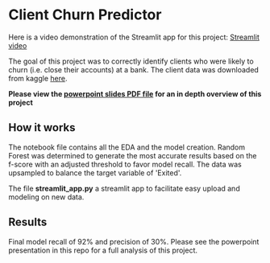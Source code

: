 # Client Churn Predictor

Here is a video demonstration of the Streamlit app for this project: [Streamlit video](https://www.youtube.com/watch?v=EgYYRRCrR-E)

The goal of this project was to correctly identify clients who were likely to churn (i.e. close their accounts) at a bank. The client data was downloaded from kaggle
[here](https://www.kaggle.com/santoshd3/bank-customers).

**Please view the [powerpoint slides PDF file](https://github.com/peterjprudhomme/Client-Churn-Predictor/blob/main/PowerPointSlides.pdf) for an in depth overview of this project**

## How it works

The notebook file contains all the EDA and the model creation. Random Forest was determined to generate the most accurate results based on the f-score with an adjusted threshold to favor model recall. The data was upsampled to  balance the target variable of 'Exited'.

The file **streamlit_app.py** a streamlit app to facilitate easy upload and modeling on new data. 

## Results

Final model recall of 92% and precision of 30%. Please see the powerpoint presentation in this repo for a full analysis of this project.
